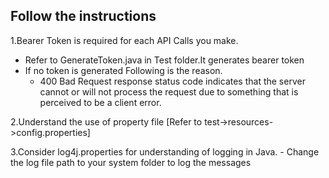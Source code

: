 ## Follow the instructions
1.Bearer Token is required for each API Calls you make. 
- Refer to GenerateToken.java in Test folder.It generates bearer token
- If no token is generated Following is the reason.
     * 400 Bad Request response status code indicates that the server cannot or will not process the request due to something that is perceived to be a client error.
  
2.Understand the use of property file [Refer to test->resources->config.properties]

3.Consider log4j.properties for understanding of logging in Java.
	- Change the log file path to your system folder to log the messages